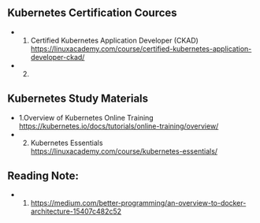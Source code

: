 ## Kubernetes Certification Cources


* 1. Certified Kubernetes Application Developer (CKAD)
https://linuxacademy.com/course/certified-kubernetes-application-developer-ckad/
* 2. 

## Kubernetes Study Materials
* 1.Overview of Kubernetes Online Training
https://kubernetes.io/docs/tutorials/online-training/overview/
* 2. Kubernetes Essentials 
https://linuxacademy.com/course/kubernetes-essentials/


## Reading Note:
* 1. https://medium.com/better-programming/an-overview-to-docker-architecture-15407c482c52
